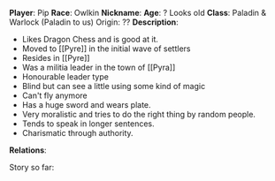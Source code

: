 **Player**: Pip
**Race**: Owlkin
**Nickname**: 
**Age**: ? Looks old
**Class**: Paladin & Warlock (Paladin to us)
Origin: ??
**Description**:

- Likes Dragon Chess and is good at it.
- Moved to [[Pyre]] in the initial wave of settlers
- Resides in [[Pyre]]
- Was a militia leader in the town of [[Pyra]]
- Honourable leader type
- Blind but can see a little using some kind of magic
- Can't fly anymore
- Has a huge sword and wears plate.
- Very moralistic and tries to do the right thing by random people.
- Tends to speak in longer sentences.
- Charismatic through authority.

**Relations**: 

Story so far: